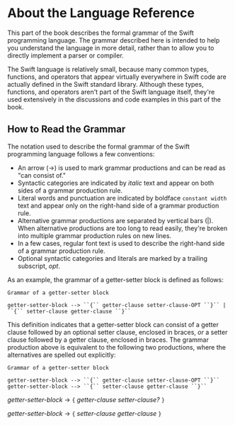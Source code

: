 

# About the Language Reference

This part of the book describes the formal grammar of the Swift programming language.
The grammar described here is intended to help you understand the language in more
detail, rather than to allow you to directly implement a parser or compiler.

The Swift language is relatively small, because many common types, functions, and operators
that appear virtually everywhere in Swift code
are actually defined in the Swift standard library. Although these types, functions,
and operators aren't part of the Swift language itself,
they're used extensively in the discussions and code examples in this part of the book.

## How to Read the Grammar

The notation used to describe the formal grammar of the Swift programming language
follows a few conventions:

- An arrow (→) is used to mark grammar productions and can be read as "can consist of."
- Syntactic categories are indicated by *italic* text and appear on both sides
  of a grammar production rule.
- Literal words and punctuation are indicated by boldface `constant width` text
  and appear only on the right-hand side of a grammar production rule.
- Alternative grammar productions are separated by vertical
  bars (|). When alternative productions are too long to read easily,
  they're broken into multiple grammar production rules on new lines.
- In a few cases, regular font text is used to describe the right-hand side
  of a grammar production rule.
- Optional syntactic categories and literals are marked by a trailing
  subscript, *opt*.

As an example, the grammar of a getter-setter block is defined as follows:

```
Grammar of a getter-setter block

getter-setter-block --> ``{`` getter-clause setter-clause-OPT ``}`` | ``{`` setter-clause getter-clause ``}``
```


This definition indicates that a getter-setter block can consist of a getter clause
followed by an optional setter clause, enclosed in braces,
*or* a setter clause followed by a getter clause, enclosed in braces.
The grammar production above is equivalent to the following two productions,
where the alternatives are spelled out explicitly:

```
Grammar of a getter-setter block

getter-setter-block --> ``{`` getter-clause setter-clause-OPT ``}``
getter-setter-block --> ``{`` setter-clause getter-clause ``}``
```


*getter-setter-block* → `{` *getter-clause* *setter-clause?* `}`

*getter-setter-block* → `{` *setter-clause* *getter-clause* `}`
